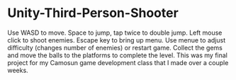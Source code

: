 # Unity-Third-Person-Shooter
Use WASD to move.
Space to jump, tap twice to double jump.
Left mouse click to shoot enemies.
Escape key to bring up menu. Use menue to adjust difficulty (changes number of enemies) or restart game.
Collect the gems and move the balls to the platforms to complete the level.
This was my final project for my Camosun game development class that I made over a couple weeks.
